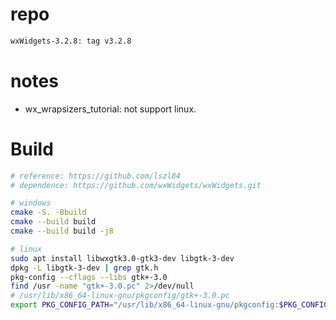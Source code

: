 # repo

```sh
wxWidgets-3.2.8: tag v3.2.8
```

# notes

- wx_wrapsizers_tutorial: not support linux.

# Build

```sh
# reference: https://github.com/lszl84
# dependence: https://github.com/wxWidgets/wxWidgets.git

# windows
cmake -S. -Bbuild
cmake --build build
cmake --build build -j8

# linux
sudo apt install libwxgtk3.0-gtk3-dev libgtk-3-dev
dpkg -L libgtk-3-dev | grep gtk.h
pkg-config --cflags --libs gtk+-3.0
find /usr -name "gtk+-3.0.pc" 2>/dev/null
# /usr/lib/x86_64-linux-gnu/pkgconfig/gtk+-3.0.pc
export PKG_CONFIG_PATH="/usr/lib/x86_64-linux-gnu/pkgconfig:$PKG_CONFIG_PATH"
```